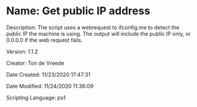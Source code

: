﻿# Name: Get public IP address

Description: The script uses a webrequest to ifconfig.me to detect the public IP the machine is using.
The output will include the public IP only, or 0.0.0.0 if the web request fails.

Version: 1.1.2

Creator: Ton de Vreede

Date Created: 11/23/2020 17:47:31

Date Modified: 11/24/2020 11:36:09

Scripting Language: ps1

